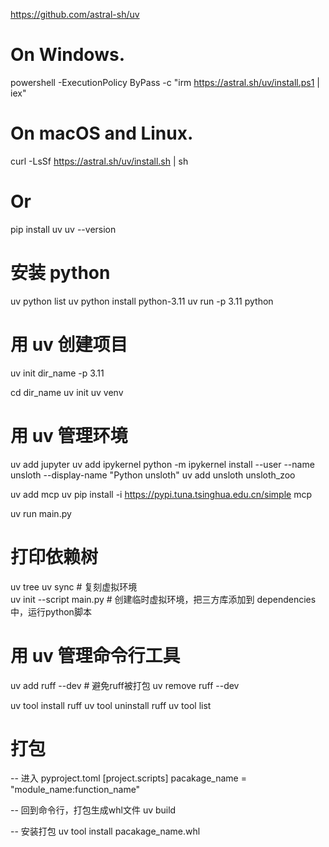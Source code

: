 https://github.com/astral-sh/uv  

# On Windows.  
powershell -ExecutionPolicy ByPass -c "irm https://astral.sh/uv/install.ps1 | iex"  

# On macOS and Linux.
curl -LsSf https://astral.sh/uv/install.sh | sh

# Or 
pip install uv
uv --version  

# 安装 python
uv python list
uv python install python-3.11
uv run -p 3.11 python

# 用 uv 创建项目  
uv init dir_name -p 3.11

cd dir_name
uv init
uv venv

# 用 uv 管理环境  
uv add jupyter
uv add ipykernel
python -m ipykernel install --user --name unsloth --display-name "Python unsloth"
uv add unsloth unsloth_zoo

uv add mcp
uv pip install -i https://pypi.tuna.tsinghua.edu.cn/simple mcp

uv run main.py

# 打印依赖树
uv tree
uv sync  # 复刻虚拟环境  
uv init --script main.py  # 创建临时虚拟环境，把三方库添加到 dependencies 中，运行python脚本  

# 用 uv 管理命令行工具  
uv add ruff --dev  # 避免ruff被打包
uv remove ruff --dev

uv tool install ruff 
uv tool uninstall ruff
uv tool list

# 打包
-- 进入 pyproject.toml
[project.scripts]
pacakage_name = "module_name:function_name"

-- 回到命令行，打包生成whl文件
uv build

-- 安装打包
uv tool install pacakage_name.whl